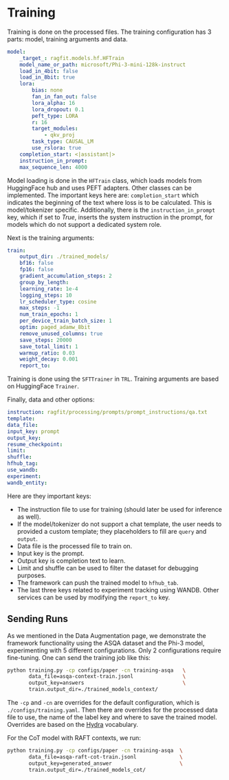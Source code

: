 # Training

Training is done on the processed files. The training configuration has 3 parts: model, training arguments and data.

```yaml
model:
    _target_: ragfit.models.hf.HFTrain
    model_name_or_path: microsoft/Phi-3-mini-128k-instruct
    load_in_4bit: false
    load_in_8bit: true
    lora:
        bias: none
        fan_in_fan_out: false
        lora_alpha: 16
        lora_dropout: 0.1
        peft_type: LORA
        r: 16
        target_modules:
            - qkv_proj
        task_type: CAUSAL_LM
        use_rslora: true
    completion_start: <|assistant|>
    instruction_in_prompt:
    max_sequence_len: 4000
```
Model loading is done in the `HFTrain` class, which loads models from HuggingFace hub and uses PEFT adapters. Other
classes can be implemented. The important keys here are: `completion_start` which indicates the beginning of the text
where loss is to be calculated. This is model/tokenizer specific. Additionally, there is the `instruction_in_prompt`
key, which if set to *True*, inserts the system instruction in the prompt, for models which do not support a dedicated
system role.

Next is the training arguments:
```yaml
train:
    output_dir: ./trained_models/
    bf16: false
    fp16: false
    gradient_accumulation_steps: 2
    group_by_length:
    learning_rate: 1e-4
    logging_steps: 10
    lr_scheduler_type: cosine
    max_steps: -1
    num_train_epochs: 1
    per_device_train_batch_size: 1
    optim: paged_adamw_8bit
    remove_unused_columns: true
    save_steps: 20000
    save_total_limit: 1
    warmup_ratio: 0.03
    weight_decay: 0.001
    report_to:
```

Training is done using the `SFTTrainer` in `TRL`. Training arguments are based on HuggingFace `Trainer`.

Finally, data and other options:
```yaml
instruction: ragfit/processing/prompts/prompt_instructions/qa.txt
template:
data_file:
input_key: prompt
output_key:
resume_checkpoint:
limit:
shuffle:
hfhub_tag:
use_wandb:
experiment:
wandb_entity:
```

Here are they important keys:

- The instruction file to use for training (should later be used for inference as well).
- If the model/tokenizer do not support a chat template, the user needs to provided a custom template; they placeholders to
fill are `query` and `output`.
- Data file is the processed file to train on.
- Input key is the prompt.
- Output key is completion text to learn.
- Limit and shuffle can be used to filter the dataset for debugging purposes.
- The framework can push the trained model to `hfhub_tab`.
- The last three keys related to experiment tracking using WANDB. Other services can be used by modifying the
`report_to` key.

## Sending Runs

As we mentioned in the Data Augmentation page, we demonstrate the framework functionality using the ASQA dataset and the
Phi-3 model, experimenting with 5 different configurations. Only 2 configurations require fine-tuning. One can send the
training job like this:

```sh
python training.py -cp configs/paper -cn training-asqa   \
       data_file=asqa-context-train.jsonl                \
       output_key=answers                                \
       train.output_dir=./trained_models_context/
```

The `-cp` and `-cn` are overrides for the default configuration, which is `./configs/training.yaml`. Then there are
overrides for the processed data file to use, the name of the label key and where to save the trained model. Overrides
are based on the [Hydra](https://hydra.cc/) vocabulary.

For the CoT model with RAFT contexts, we run:
```sh
python training.py -cp configs/paper -cn training-asqa  \
       data_file=asqa-raft-cot-train.jsonl              \
       output_key=generated_answer                      \
       train.output_dir=./trained_models_cot/
```